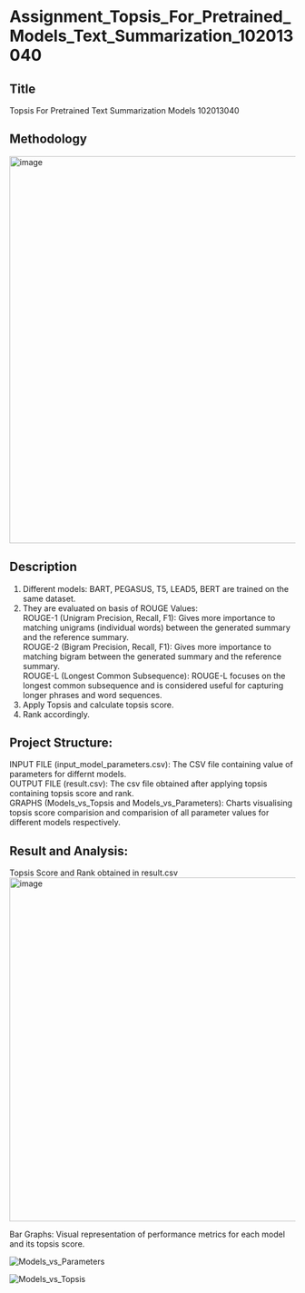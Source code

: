 # Assignment_Topsis_For_Pretrained_Models_Text_Summarization_102013040
## Title
Topsis For Pretrained Text Summarization Models 102013040
## Methodology 
<img width="682" alt="image" src="https://github.com/SanjanaSinha1/Assignment_Topsis_For_Pretrained_Models/assets/100065115/afd38662-1c74-483a-b0ca-ff4acbdb91b2">

## Description
1. Different models: BART, PEGASUS, T5, LEAD5, BERT are trained on the 
   same dataset.
2. They are evaluated on basis of ROUGE Values:<br>
   ROUGE-1 (Unigram Precision, Recall, F1):
   Gives more importance to matching unigrams (individual words) between 
   the generated summary and the reference summary.<br>
   ROUGE-2 (Bigram Precision, Recall, F1):
   Gives more importance to matching bigram between the generated summary 
   and the reference summary.<br>
   ROUGE-L (Longest Common Subsequence):
   ROUGE-L focuses on the longest common subsequence and is considered 
   useful for capturing longer phrases and word sequences. 
3. Apply Topsis and calculate topsis score.
4. Rank accordingly.

## Project Structure:
INPUT FILE (input_model_parameters.csv): The CSV file containing value of parameters for differnt models.<br>
OUTPUT FILE (result.csv): The csv file obtained after applying topsis containing topsis score and rank.<br>
GRAPHS (Models_vs_Topsis and Models_vs_Parameters): Charts visualising topsis score comparision and comparision of all parameter values for different models respectively.

## Result and Analysis:
Topsis Score and Rank obtained in result.csv
  <img width="606" alt="image" src="https://github.com/SanjanaSinha1/Assignment_Topsis_For_Pretrained_Models/assets/100065115/ce17b179-2516-4437-b646-0b76e662e3df">

Bar Graphs: Visual representation of performance metrics for each model and its topsis score.

![Models_vs_Parameters](https://github.com/SanjanaSinha1/Assignment_Topsis_For_Pretrained_Models/assets/100065115/7eb2f0e6-1385-4e3a-8cfa-bf8486b51517)

![Models_vs_Topsis](https://github.com/SanjanaSinha1/Assignment_Topsis_For_Pretrained_Models/assets/100065115/9711546f-b0e1-4fd2-a16b-98c21fd35e7f)

